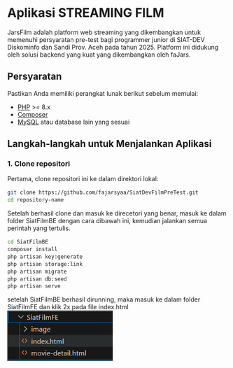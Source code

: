 # Aplikasi STREAMING FILM

JarsFilm adalah platform web streaming yang dikembangkan untuk memenuhi persyaratan pre-test bagi programmer junior di SIAT-DEV Diskominfo dan Sandi Prov. Aceh pada tahun 2025. Platform ini didukung oleh solusi backend yang kuat yang dikembangkan oleh faJars.

## Persyaratan

Pastikan Anda memiliki perangkat lunak berikut sebelum memulai:

- [PHP](https://www.php.net/) >= 8.x
- [Composer](https://getcomposer.org/)
- [MySQL](https://www.mysql.com/) atau database lain yang sesuai

## Langkah-langkah untuk Menjalankan Aplikasi

### 1. Clone repositori

Pertama, clone repositori ini ke dalam direktori lokal:

```bash
git clone https://github.com/fajarsyaa/SiatDevFilmPreTest.git
cd repository-name
```

Setelah berhasil clone dan masuk ke direcetori yang benar, masuk ke dalam folder SiatFilmBE dengan cara dibawah ini, kemudian jalankan semua perintah yang tertulis.
```bash
cd SiatFilmBE
composer install
php artisan key:generate
php artisan storage:link
php artisan migrate
php artisan db:seed
php artisan serve
```

setelah SiatFilmBE berhasil dirunning, maka masuk ke dalam folder SiatFilmFE dan klik 2x pada file index.html
![Gamabar file index.html](image-1.png)
